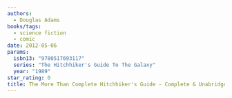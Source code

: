 ```yaml
---
authors:
  - Douglas Adams
books/tags:
  - science fiction
  - comic
date: 2012-05-06
params:
  isbn13: "9780517693117"
  series: "The Hitchhiker's Guide To The Galaxy"
  year: "1989"
star_rating: 0
title: The More Than Complete Hitchhiker's Guide - Complete & Unabridged
---
```


<!--more-->
